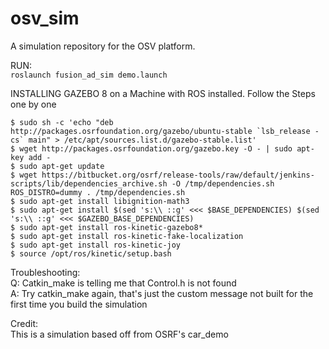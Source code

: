 # osv_sim
A simulation repository for the OSV platform.


RUN:   
```roslaunch fusion_ad_sim demo.launch```




INSTALLING GAZEBO 8 on a Machine with ROS installed.
Follow the Steps one by one
```
$ sudo sh -c 'echo "deb http://packages.osrfoundation.org/gazebo/ubuntu-stable `lsb_release -cs` main" > /etc/apt/sources.list.d/gazebo-stable.list'
$ wget http://packages.osrfoundation.org/gazebo.key -O - | sudo apt-key add -
$ sudo apt-get update
$ wget https://bitbucket.org/osrf/release-tools/raw/default/jenkins-scripts/lib/dependencies_archive.sh -O /tmp/dependencies.sh ROS_DISTRO=dummy . /tmp/dependencies.sh
$ sudo apt-get install libignition-math3
$ sudo apt-get install $(sed 's:\\ ::g' <<< $BASE_DEPENDENCIES) $(sed 's:\\ ::g' <<< $GAZEBO_BASE_DEPENDENCIES)
$ sudo apt-get install ros-kinetic-gazebo8*  
$ sudo apt-get install ros-kinetic-fake-localization
$ sudo apt-get install ros-kinetic-joy
$ source /opt/ros/kinetic/setup.bash  
```  


Troubleshooting:  
Q: Catkin_make is telling me that Control.h is not found  
A: Try catkin_make again, that's just the custom message not built for the first time you build the simulation  


Credit:  
This is a simulation based off from OSRF's car_demo
